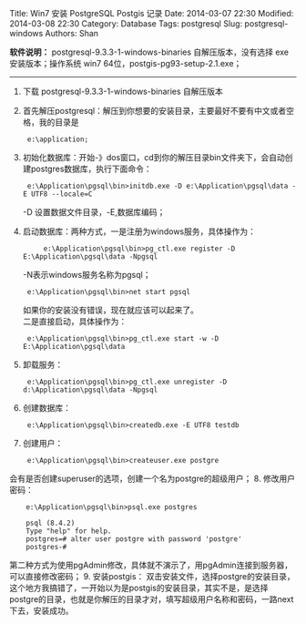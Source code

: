 Title: Win7 安装 PostgreSQL Postgis 记录
Date: 2014-03-07 22:30
Modified: 2014-03-08 22:30
Category: Database
Tags: postgresql
Slug: postgresql-windows
Authors: Shan
 
**软件说明：** postgresql-9.3.3-1-windows-binaries 自解压版本，没有选择 exe 安装版本；操作系统 win7 64位，postgis-pg93-setup-2.1.exe；

----

1. 下载 postgresql-9.3.3-1-windows-binaries 自解压版本
  
2. 首先解压postgresql：解压到你想要的安装目录，主要最好不要有中文或者空格，我的目录是

		e:\application;
	
3. 初始化数据库：开始-》dos窗口，cd到你的解压目录bin文件夹下，会自动创建postgres数据库，执行下面命令：

	    e:\Application\pgsql\bin>initdb.exe -D e:\Application\pgsql\data -E UTF8 --locale=C
	
	-D 设置数据文件目录，-E,数据库编码；
	
4. 启动数据库：两种方式，一是注册为windows服务，具体操作为：

			e:\Application\pgsql\bin>pg_ctl.exe register -D E:\Application\pgsql\data -Npgsql
			
	-N表示windows服务名称为pgsql；

		e:\Application\pgsql\bin>net start pgsql
	如果你的安装没有错误，现在就应该可以起来了。	
	二是直接启动，具体操作为：
	
		e:\Application\pgsql\bin>pg_ctl.exe start -w -D E:\Application\pgsql\data
5. 卸载服务：

    	e:\Application\pgsql\bin>pg_ctl.exe unregister -D d:\Application\pgsql\data -Npgsql
		
6. 创建数据库：

        e:\Application\pgsql\bin>createdb.exe -E UTF8 testdb
7. 创建用户：

        e:\Application\pgsql\bin>createuser.exe postgre
会有是否创建superuser的选项，创建一个名为postgre的超级用户；
8. 修改用户密码：

        e:\Application\pgsql\bin>psql.exe postgres
		
		psql (8.4.2)
		Type "help" for help.
		postgres=# alter user postgre with password 'postgre'
		postgres-#
第二种方式为使用pgAdmin修改，具体就不演示了，用pgAdmin连接到服务器，可以直接修改密码；
9. 安装postgis：
双击安装文件，选择postgre的安装目录，这个地方我搞错了，一开始以为是postgis的安装目录，其实不是，是选择postgre的目录，也就是你解压的目录才对，填写超级用户名称和密码，一路next下去，安装成功。
